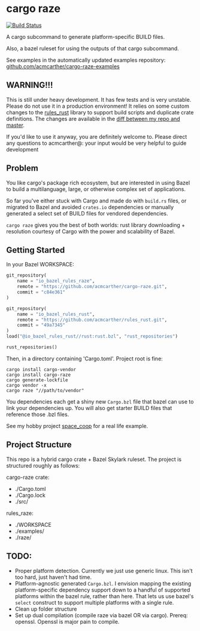 # cargo raze

[![Build Status](https://travis-ci.org/acmcarther/cargo-raze.svg?branch=master)](https://travis-ci.org/acmcarther/cargo-raze)

A cargo subcommand to generate platform-specific BUILD files.

Also, a bazel ruleset for using the outputs of that cargo subcommand.

See examples in the automatically updated examples repository:
[github.com/acmcarther/cargo-raze-examples](https://github.com/acmcarther/cargo-raze-examples)

## WARNING!!!

This is still under heavy development. It has few tests and is very unstable. Please do not use it in a production environment! It relies on some custom changes to the [rules_rust](https://github.com/bazel/rules_rust) library to support build scripts and duplicate crate definitions. The changes are available in the [diff between my repo and master](https://github.com/bazelbuild/rules_rust/compare/master...acmcarther:acm-06-17-hotfixes).

If you'd like to use it anyway, you are definitely welcome to. Please direct any questions to acmcarther@: your input would be very helpful to guide development

## Problem

You like cargo's package rich ecosystem, but are interested in using Bazel to build a multilanguage, large, or otherwise complex set of applications.

So far you've either stuck with Cargo and made do with `build.rs` files, or migrated to Bazel and avoided `crates.io` dependencies or manually generated a select set of BUILD files for vendored dependencies.

`cargo raze` gives you the best of both worlds: rust library downloading + resolution courtesy of Cargo with the power and scalability of Bazel.

## Getting Started

In your Bazel WORKSPACE:
```python
git_repository(
    name = "io_bazel_rules_raze",
    remote = "https://github.com/acmcarther/cargo-raze.git",
    commit = "c84e361"
)

git_repository(
    name = "io_bazel_rules_rust",
    remote = "https://github.com/acmcarther/rules_rust.git",
    commit = "49a7345"
)
load("@io_bazel_rules_rust//rust:rust.bzl", "rust_repositories")

rust_repositories()
```

Then, in a directory containing 'Cargo.toml'. Project root is fine:
```
cargo install cargo-vendor
cargo install cargo-raze
cargo generate-lockfile
cargo vendor -x
cargo raze "//path/to/vendor"
```
You dependencies each get a shiny new `Cargo.bzl` file that bazel can use to link your dependencies up. You will also get starter BUILD files that reference those .bzl files.

See my hobby project [space_coop](https://github.com/acmcarther/next_space_coop) for a real life example.

## Project Structure

This repo is a hybrid cargo crate + Bazel Skylark ruleset. The project is structured roughly as follows:

cargo-raze crate:
- ./Cargo.toml
- ./Cargo.lock
- ./src/

rules_raze:
- ./WORKSPACE
- ./examples/
- ./raze/


## TODO:

- Proper platform detection. Currently we just use generic linux. This isn't too hard, just haven't had time.
- Platform-agnostic generated `Cargo.bzl`. I envision mapping the existing platform-specific dependency support down to a handful of supported platforms within the bazel rule, rather than here. That lets us use bazel's `select` construct to support multiple platforms with a single rule.
- Clean up folder structure
- Set up dual compilation (compile raze via bazel OR via cargo). Prereq: openssl. Openssl is major pain to compile.
